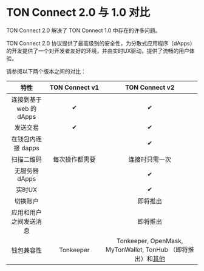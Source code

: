 # TON Connect 2.0 与 1.0 对比

TON Connect 2.0 解决了 TON Connect 1.0 中存在的许多问题。

TON Connect 2.0 协议提供了最高级别的安全性，为分散式应用程序（dApps）的开发提供了一个对开发者友好的环境，并由实时UX驱动，提供了流畅的用户体验。

请参阅以下两个版本之间的对比：

|                 特性                            | TON&nbsp;Connect&nbsp;v1 |                   TON&nbsp;Connect&nbsp;v2                    |
|:--------------------------------------------:| :----------------------: |:-------------------------------------------------------------:|
|        连接到基于 web 的 dApps         |            ✔︎            |                              ✔︎                               |
|             发送交易             |            ✔︎            |                              ✔︎                               |
|      在钱包内连接 dapps      |                          |                              ✔︎                               |
|               扫描二维码               |     每次操作都需要     |                    连接时只需一次                    |
|               无服务器 dApps               |                          |                              ✔︎                               |
|                 实时UX                  |                          |                              ✔︎                               |
|              切换账户              |                          |                             即将推出                              |
|    应用和用户之间发送消息     |                          |                             即将推出                              |
|             钱包兼容性             |        Tonkeeper         | Tonkeeper, OpenMask, MyTonWallet, TonHub （即将推出）和[其他](/participate/wallets/apps#basics-features) |